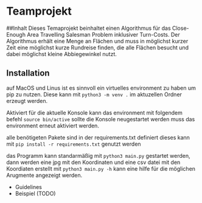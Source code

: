 # Teamprojekt


##Inhalt
Dieses Temaprojekt beinhaltet einen Algorithmus für das Close-Enough Area Travelling Salesman Problem inklusiver Turn-Costs. Der Algorithmus erhält eine Menge an Flächen und muss in möglichst kurzer Zeit eine möglichst kurze Rundreise finden, die alle Flächen besucht und dabei möglichst kleine Abbiegewinkel nutzt.

## Installation
auf MacOS und Linus ist es sinnvoll ein virtuelles environment zu haben um pip zu nutzen. 
Diese kann mit `python3 -m venv .` im aktuzellen Ordner erzeugt werden.

Aktiviert für die aktuelle Konsole kann das environment mit folgendem befehl `source bin/active` 
sollte die Konsole neugestartet werden muss das environment erneut aktiviert werden.



alle benötigeten Pakete sind in der requirements.txt definiert
dieses kann mit `pip install -r requirements.txt` genutzt werden



das Programm kann standarmäßig mit `python3 main.py` gestartet werden, dann werden eine jpg mit den Koordinaten und eine csv datei mit den Koordiaten erstellt
mit `python3 main.py -h` kann eine hilfe für die möglichen Arugmente angezeigt werden.

* Guidelines
* Beispiel (TODO)
